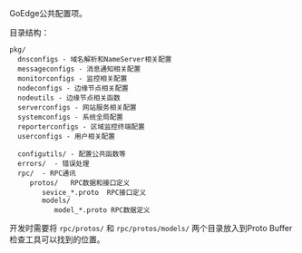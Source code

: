 GoEdge公共配置项。

目录结构：
~~~
pkg/
  dnsconfigs - 域名解析和NameServer相关配置
  messageconfigs - 消息通知相关配置
  monitorconfigs - 监控相关配置
  nodeconfigs - 边缘节点相关配置
  nodeutils - 边缘节点相关函数
  serverconfigs - 网站服务相关配置
  systemconfigs - 系统全局配置
  reporterconfigs - 区域监控终端配置
  userconfigs - 用户相关配置
  
  configutils/ - 配置公共函数等
  errors/  - 错误处理
  rpc/  - RPC通讯
     protos/   RPC数据和接口定义
        sevice_*.proto  RPC接口定义
        models/
           model_*.proto RPC数据定义
~~~

开发时需要将 `rpc/protos/` 和 `rpc/protos/models/` 两个目录放入到Proto Buffer检查工具可以找到的位置。